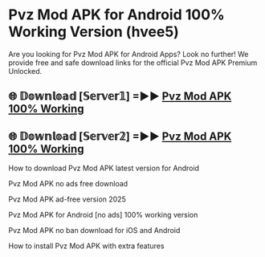 # Pvz Mod APK for Android 100% Working Version (hvee5)

Are you looking for Pvz Mod APK for Android Apps? Look no further! We provide free and safe download links for the official Pvz Mod APK Premium Unlocked.

## 🌐 𝔻𝕠𝕨𝕟𝕝𝕠𝕒𝕕 [𝕊𝕖𝕣𝕧𝕖𝕣𝟙] =►► [Pvz Mod APK 100% Working](https://modyoloo.pages.dev?q=Pvz+Mod+APK)

## 🌐 𝔻𝕠𝕨𝕟𝕝𝕠𝕒𝕕 [𝕊𝕖𝕣𝕧𝕖𝕣𝟚] =►► [Pvz Mod APK 100% Working](https://modyoloo.pages.dev?q=Pvz+Mod+APK)

How to download Pvz Mod APK latest version for Android

Pvz Mod APK no ads free download

Pvz Mod APK ad-free version 2025

Pvz Mod APK for Android [no ads] 100% working version

Pvz Mod APK no ban download for iOS and Android

How to install Pvz Mod APK with extra features